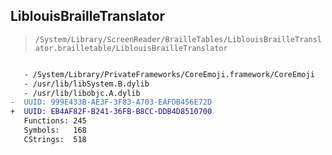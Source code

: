 ## LiblouisBrailleTranslator

> `/System/Library/ScreenReader/BrailleTables/LiblouisBrailleTranslator.brailletable/LiblouisBrailleTranslator`

```diff

   - /System/Library/PrivateFrameworks/CoreEmoji.framework/CoreEmoji
   - /usr/lib/libSystem.B.dylib
   - /usr/lib/libobjc.A.dylib
-  UUID: 999E433B-AE3F-3F83-A703-EAFDB456E72D
+  UUID: EB4AF82F-B241-36FB-B8CC-DDB4D8510700
   Functions: 245
   Symbols:   168
   CStrings:  518

```
